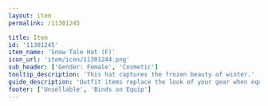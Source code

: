 ```yaml
---
layout: item
permalink: /11301245

title: Item
id: '11301245'
item_name: 'Snow Tale Hat (F)'
icon_url: 'item/icon/11301244.png'
sub_header: ['Gender: Female', 'Cosmetic']
tooltip_description: 'This hat captures the frozen beauty of winter.'
guide_description: 'Outfit items replace the look of your gear when equipped.'
footer: ['Unsellable', 'Binds on Equip']
---
```

